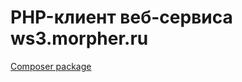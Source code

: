 
# PHP-клиент веб-сервиса ws3.morpher.ru

[Composer package](https://packagist.org/packages/morpher/ws3-client)

